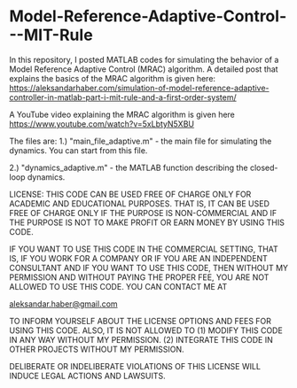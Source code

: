 # Model-Reference-Adaptive-Control---MIT-Rule

In this repository, I posted MATLAB codes for simulating the behavior of a Model Reference Adaptive Control (MRAC) algorithm. 
A detailed post that explains the basics of the MRAC algorithm is given here:
https://aleksandarhaber.com/simulation-of-model-reference-adaptive-controller-in-matlab-part-i-mit-rule-and-a-first-order-system/

A YouTube video explaining the MRAC algorithm is given here
https://www.youtube.com/watch?v=5xLbtyN5XBU

The files are: 
1.) "main_file_adaptive.m" - the main file for simulating the dynamics. You can start from this file.

2.) "dynamics_adaptive.m" - the MATLAB function describing the closed-loop dynamics. 


LICENSE: THIS CODE CAN BE USED FREE OF CHARGE ONLY FOR ACADEMIC AND EDUCATIONAL PURPOSES. THAT IS, IT CAN BE USED FREE OF CHARGE ONLY IF THE PURPOSE IS NON-COMMERCIAL AND IF THE PURPOSE IS NOT TO MAKE PROFIT OR EARN MONEY BY USING THIS CODE.

IF YOU WANT TO USE THIS CODE IN THE COMMERCIAL SETTING, THAT IS, IF YOU WORK FOR A COMPANY OR IF YOU ARE AN INDEPENDENT
CONSULTANT AND IF YOU WANT TO USE THIS CODE, THEN WITHOUT MY PERMISSION AND WITHOUT PAYING THE PROPER FEE, YOU ARE NOT ALLOWED TO USE THIS CODE. YOU CAN CONTACT ME AT

aleksandar.haber@gmail.com

TO INFORM YOURSELF ABOUT THE LICENSE OPTIONS AND FEES FOR USING THIS CODE.
ALSO, IT IS NOT ALLOWED TO 
(1) MODIFY THIS CODE IN ANY WAY WITHOUT MY PERMISSION.
(2) INTEGRATE THIS CODE IN OTHER PROJECTS WITHOUT MY PERMISSION.

 DELIBERATE OR INDELIBERATE VIOLATIONS OF THIS LICENSE WILL INDUCE LEGAL ACTIONS AND LAWSUITS. 

